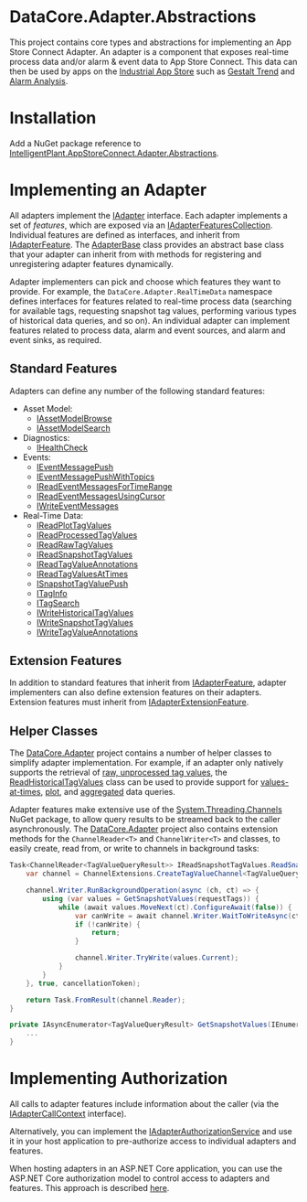 ﻿# DataCore.Adapter.Abstractions

This project contains core types and abstractions for implementing an App Store Connect Adapter. An adapter is a component that exposes real-time process data and/or alarm & event data to App Store Connect. This data can then be used by apps on the [Industrial App Store](https://appstore.intelligentplant.com) such as [Gestalt Trend](https://appstore.intelligentplant.com/Home/AppProfile?appId=3fbd54df59964243aa9cf4b3f04823f6) and [Alarm Analysis](https://appstore.intelligentplant.com/Home/AppProfile?appId=d2322b59ff334c97b49760e40000d28e).


# Installation

Add a NuGet package reference to [IntelligentPlant.AppStoreConnect.Adapter.Abstractions](https://www.nuget.org/packages/IntelligentPlant.AppStoreConnect.Adapter.Abstractions).


# Implementing an Adapter

All adapters implement the [IAdapter](./IAdapter.cs) interface. Each adapter implements a set of *features*, which are exposed via an [IAdapterFeaturesCollection](./IAdapterFeaturesCollection.cs). Individual features are defined as interfaces, and inherit from [IAdapterFeature](./IAdapterFeature.cs). The [AdapterBase](/src/DataCore.Adapter/AdapterBase.cs) class provides an abstract base class that your adapter can inherit from with methods for registering and unregistering adapter features dynamically.

Adapter implementers can pick and choose which features they want to provide. For example, the `DataCore.Adapter.RealTimeData` namespace defines interfaces for features related to real-time process data (searching for available tags, requesting snapshot tag values, performing various types of historical data queries, and so on). An individual adapter can implement features related to process data, alarm and event sources, and alarm and event sinks, as required.


## Standard Features

Adapters can define any number of the following standard features:

- Asset Model:
    - [IAssetModelBrowse](./AssetModel/IAssetModelBrowse.cs)
    - [IAssetModelSearch](./AssetModel/IAssetModelSearch.cs)
- Diagnostics:
    - [IHealthCheck](./Diagostics/IHealthCheck.cs)
- Events:
    - [IEventMessagePush](./Events/IEventMessagePush.cs)
    - [IEventMessagePushWithTopics](./Events/IEventMessagePushWithTopics.cs)
    - [IReadEventMessagesForTimeRange](./Events/IReadEventMessagesForTimeRange.cs)
    - [IReadEventMessagesUsingCursor](./Events/IReadEventMessagesUsingCursor.cs)
    - [IWriteEventMessages](./Events/IWriteEventMessages.cs)
- Real-Time Data:
    - [IReadPlotTagValues](./RealTimeData/IReadPlotTagValues.cs)
    - [IReadProcessedTagValues](./RealTimeData/IReadProcessedTagValues.cs)
    - [IReadRawTagValues](./RealTimeData/IReadRawTagValues.cs)
    - [IReadSnapshotTagValues](./RealTimeData/IReadSnapshotTagValues.cs)
    - [IReadTagValueAnnotations](./RealTimeData/IReadTagValueAnnotations.cs)
    - [IReadTagValuesAtTimes](./RealTimeData/IReadTagValuesAtTimes.cs)
    - [ISnapshotTagValuePush](./RealTimeData/ISnapshotTagValuePush.cs)
    - [ITagInfo](./RealTimeData/ITagInfo.cs)
    - [ITagSearch](./RealTimeData/ITagSearch.cs)
    - [IWriteHistoricalTagValues](./RealTimeData/IWriteHistoricalTagValues.cs)
    - [IWriteSnapshotTagValues](./RealTimeData/IWriteSnapshotTagValues.cs)
    - [IWriteTagValueAnnotations](./RealTimeData/IWriteTagValueAnnotations.cs)


## Extension Features

In addition to standard features that inherit from [IAdapterFeature](./IAdapterFeature.cs), adapter implementers can also define extension features on their adapters. Extension features must inherit from [IAdapterExtensionFeature](./IAdapterExtensionFeature.cs).


## Helper Classes

The [DataCore.Adapter](/src/DataCore.Adapter) project contains a number of helper classes to simplify adapter implementation. For example, if an adapter only natively supports the retrieval of [raw, unprocessed tag values](./RealTimeData/IReadRawTagValues.cs), the [ReadHistoricalTagValues](/src/DataCore.Adapter/RealTimeData/ReadHistoricalTagValues.cs) class can be used to provide support for [values-at-times](./RealTimeData/IReadTagValuesAtTimes.cs), [plot](./RealTimeData/IReadPlotTagValues.cs), and [aggregated](./RealTimeData/IReadProcessedTagValues.cs) data queries.

Adapter features make extensive use of the [System.Threading.Channels](https://www.nuget.org/packages/System.Threading.Channels/) NuGet package, to allow query results to be streamed back to the caller asynchronously. The [DataCore.Adapter](/src/DataCore.Adapter) project also contains extension methods for the `ChannelReader<T>` and `ChannelWriter<T>` and classes, to easily create, read from, or write to channels in background tasks:

```csharp
Task<ChannelReader<TagValueQueryResult>> IReadSnapshotTagValues.ReadSnapshotTagValues(IAdapterCallContext context, ReadSnapshotTagValuesRequest request, CancellationToken cancellationToken) {
    var channel = ChannelExtensions.CreateTagValueChannel<TagValueQueryResult>()

    channel.Writer.RunBackgroundOperation(async (ch, ct) => {
        using (var values = GetSnapshotValues(requestTags)) {
            while (await values.MoveNext(ct).ConfigureAwait(false)) {
                var canWrite = await channel.Writer.WaitToWriteAsync(ct).ConfigureAwait(false);
                if (!canWrite) {
                    return;
                }

                channel.Writer.TryWrite(values.Current);
            }
        }
    }, true, cancellationToken);

    return Task.FromResult(channel.Reader);
}

private IAsyncEnumerator<TagValueQueryResult> GetSnapshotValues(IEnumerable<string> tags) {
    ...
}
```

# Implementing Authorization

All calls to adapter features include information about the caller (via the [IAdapterCallContext](./IAdapterCallContext.cs) interface).

Alternatively, you can implement the [IAdapterAuthorizationService](./IAdapterAuthorizationService.cs) and use it in your host application to pre-authorize access to individual adapters and features.

When hosting adapters in an ASP.NET Core application, you can use the ASP.NET Core authorization model to control access to adapters and features. This approach is described [here](/src/DataCore.Adapter.AspNetCore.Common).

